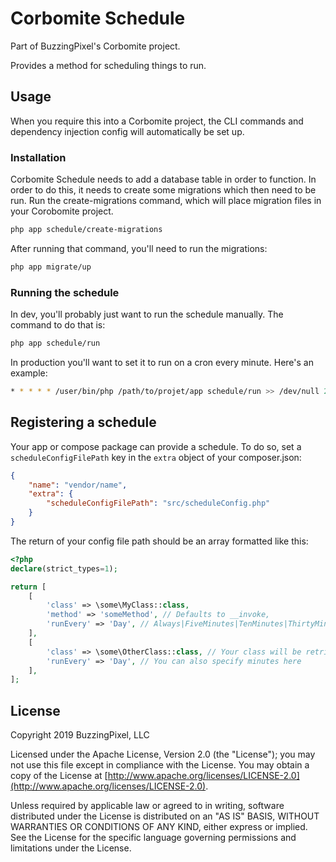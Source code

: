 # Corbomite Schedule

Part of BuzzingPixel's Corbomite project.

Provides a method for scheduling things to run.

## Usage

When you require this into a Corbomite project, the CLI commands and dependency injection config will automatically be set up.

### Installation

Corbomite Schedule needs to add a database table in order to function. In order to do this, it needs to create some migrations which then need to be run. Run the create-migrations command, which will place migration files in your Corobomite project.

```bash
php app schedule/create-migrations
```

After running that command, you'll need to run the migrations:

```bash
php app migrate/up
```

### Running the schedule

In dev, you'll probably just want to run the schedule manually. The command to do that is:

```bash
php app schedule/run
```

In production you'll want to set it to run on a cron every minute. Here's an example:

```bash
* * * * * /user/bin/php /path/to/projet/app schedule/run >> /dev/null 2>&1
```

## Registering a schedule

Your app or compose package can provide a schedule. To do so, set a `scheduleConfigFilePath` key in the `extra` object of your composer.json:

```json
{
    "name": "vendor/name",
    "extra": {
        "scheduleConfigFilePath": "src/scheduleConfig.php"
    }
}
```

The return of your config file path should be an array formatted like this:

```php
<?php
declare(strict_types=1);

return [
    [
        'class' => \some\MyClass::class,
        'method' => 'someMethod', // Defaults to __invoke,
        'runEvery' => 'Day', // Always|FiveMinutes|TenMinutes|ThirtyMinutes|Hour|Day|Week|Month|DayAtMidnight|SaturdayAtMidnight|SundayAtMidnight|MondayAtMidnight|TuesdayAtMidnight|WednesdayAtMidnight|ThursdayAtMidNight|FridayAtMidnight
    ],
    [
        'class' => \some\OtherClass::class, // Your class will be retrieved from the Corbomite DI or falls back to new
        'runEvery' => 'Day', // You can also specify minutes here
    ],
];
```

## License

Copyright 2019 BuzzingPixel, LLC

Licensed under the Apache License, Version 2.0 (the "License");
you may not use this file except in compliance with the License.
You may obtain a copy of the License at [http://www.apache.org/licenses/LICENSE-2.0](http://www.apache.org/licenses/LICENSE-2.0).

Unless required by applicable law or agreed to in writing, software
distributed under the License is distributed on an "AS IS" BASIS,
WITHOUT WARRANTIES OR CONDITIONS OF ANY KIND, either express or implied.
See the License for the specific language governing permissions and
limitations under the License.
